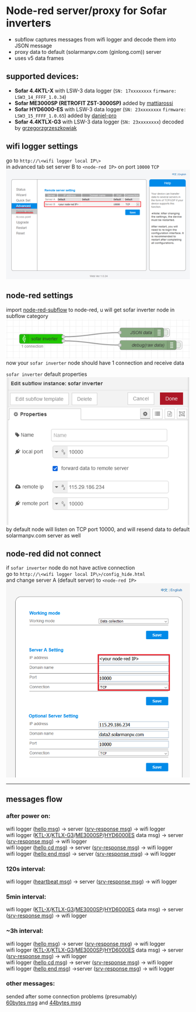 # Node-red server/proxy for Sofar inverters
- subflow captures messages from wifi logger and decode them into JSON message
- proxy data to default (solarmanpv.com (ginlong.com)) server
- uses v5 data frames

## supported devices:

- **Sofar 4.4KTL-X** with LSW-3 data logger (`SN: 17xxxxxxxx` `firmware: LSW3_14_FFFF_1.0.34`)  
- **Sofar ME3000SP (RETROFIT ZST-3000SP)** added by [mattiarossi](https://github.com/mattiarossi)  
- **Sofar HYD6000-ES** with LSW-3 data logger (`SN: 23xxxxxxxx` `firmware: LSW3_15_FFFF_1.0.65`) added by [daniel-pro](https://github.com/daniel-pro)  
- **Sofar 4.4KTLX-G3** with LSW-3 data logger (`SN: 23xxxxxxxx`) decoded by [grzegorzgrzeszkowiak](https://github.com/grzegorzgrzeszkowiak)  

## wifi logger settings

go to `http://\<wifi logger local IP\>`  
in advanced tab set server B to `<node-red IP>` on port `10000` `TCP`  
![advanced settings](images/wifi-logger-advanced-settings.png)  

## node-red settings

import [node-red-subflow](node-red-subflow.json) to node-red, u will get sofar inverter node in subflow category  
![subflow example](images/subflow-node-example.png)  
now your `sofar inverter` node should have 1 connection and receive data  

`sofar inverter` default properties  
![subflow properties](images/subflow-properties.png)  
by default node will listen on TCP port 10000, and will resend data to default solarmanpv.com server as well  

## node-red did not connect

if `sofar inverter` node do not have active connection  
go to `http://\<wifi logger local IP\>/config_hide.html`  
and change server A (default server) to `<node-red IP>`  
![advanced settings](images/wifi-logger-hidden-menu.png)  

---
## messages flow

### after power on:

wifi logger ([hello msg](messages/decode_hello-msg.md)) -> server ([srv-response msg](messages/decode_srv-response.md)) -> wifi logger  
wifi logger ([KTL-X](messages/decode_data_KTL-X.md)/[KTLX-G3](messages/decode_data_KTLX-G3.md)/[ME3000SP](messages/decode_data_me3000sp.md)/[HYD6000ES](messages/decode_data_HYD6000ES.md) data msg) -> server ([srv-response msg](messages/decode_srv-response.md)) -> wifi logger  
wifi logger ([hello cd msg](messages/decode_hello_cd-msg.md)) -> server ([srv-response msg](messages/decode_srv-response.md)) -> wifi logger  
wifi logger ([hello end msg](messages/decode_hello_end-msg.md)) -> server ([srv-response msg](messages/decode_srv-response.md)) -> wifi logger  

### 120s interval:

wifi logger ([heartbeat msg](messages/decode_heartbeat.md)) -> server ([srv-response msg](messages/decode_srv-response.md)) -> wifi logger

### 5min interval:

wifi logger ([KTL-X](messages/decode_data_KTL-X.md)/[KTLX-G3](messages/decode_data_KTLX-G3.md)/[ME3000SP](messages/decode_data_me3000sp.md)/[HYD6000ES](messages/decode_data_HYD6000ES.md) data msg) -> server ([srv-response msg](messages/decode_srv-response.md)) -> wifi logger  

### ~3h interval:

wifi logger ([hello msg](messages/decode_hello-msg.md)) -> server ([srv-response msg](messages/decode_srv-response.md)) -> wifi logger  
wifi logger ([KTL-X](messages/decode_data_KTL-X.md)/[KTLX-G3](messages/decode_data_KTLX-G3.md)/[ME3000SP](messages/decode_data_me3000sp.md)/[HYD6000ES](messages/decode_data_HYD6000ES.md) data msg) -> server ([srv-response msg](messages/decode_srv-response.md)) -> wifi logger  
wifi logger ([hello cd msg](messages/decode_hello_cd-msg.md)) -> server ([srv-response msg](messages/decode_srv-response.md)) -> wifi logger  
wifi logger ([hello end msg](messages/decode_hello_end-msg.md)) ->server ([srv-response msg](messages/decode_srv-response.md)) -> wifi logger

### other messages:

sended after some connection problems (presumably)  
[60bytes msg](messages/decode_60.md) and [44bytes msg](messages/decode_44.md)  
